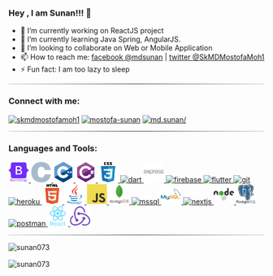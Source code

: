 ### Hey , I am Sunan!!! 👋

- 🔭 I’m currently working on ReactJS project
- 🌱 I’m currently learning Java Spring, AngularJS.
- 👯 I’m looking to collaborate on Web or Mobile Application
- 📫 How to reach me: [facebook @mdsunan](https://www.facebook.com/md.sunan/) | [twitter @SkMDMostofaMoh1](https://twitter.com/SkMDMostofaMoh1)
- ⚡ Fun fact: I am too lazy to sleep


<hr style=" border: 0;
    height: 1px;
    background: #333;
    background-image: linear-gradient(to right, #ccc, #333, #ccc)">
<h3 align="left">Connect with me:</h3>
<p align="left">
<a href="https://twitter.com/skmdmostofamoh1" target="blank"><img align="center" src="https://cdn.jsdelivr.net/npm/simple-icons@3.0.1/icons/twitter.svg" alt="skmdmostofamoh1" height="30" width="40" /></a>
<a href="https://linkedin.com/in/mostofa-sunan" target="blank"><img align="center" src="https://cdn.jsdelivr.net/npm/simple-icons@3.0.1/icons/linkedin.svg" alt="mostofa-sunan" height="30" width="40" /></a>
<a href="https://fb.com/md.sunan/" target="blank"><img align="center" src="https://cdn.jsdelivr.net/npm/simple-icons@3.0.1/icons/facebook.svg" alt="md.sunan/" height="30" width="40" /></a>
</p>
<hr style=" border: 0;
    height: 1px;
    background: #333;
    background-image: linear-gradient(to right, #ccc, #333, #ccc)">

<h3 align="left">Languages and Tools:</h3>
<p align="left"> <a href="https://getbootstrap.com" target="_blank"> <img src="https://raw.githubusercontent.com/devicons/devicon/master/icons/bootstrap/bootstrap-plain-wordmark.svg" alt="bootstrap" width="40" height="40"/> </a> <a href="https://www.cprogramming.com/" target="_blank"> <img src="https://raw.githubusercontent.com/devicons/devicon/master/icons/c/c-original.svg" alt="c" width="40" height="40"/> </a> <a href="https://www.w3schools.com/cpp/" target="_blank"> <img src="https://raw.githubusercontent.com/devicons/devicon/master/icons/cplusplus/cplusplus-original.svg" alt="cplusplus" width="40" height="40"/> </a> <a href="https://www.w3schools.com/cs/" target="_blank"> <img src="https://raw.githubusercontent.com/devicons/devicon/master/icons/csharp/csharp-original.svg" alt="csharp" width="40" height="40"/> </a> <a href="https://www.w3schools.com/css/" target="_blank"> <img src="https://raw.githubusercontent.com/devicons/devicon/master/icons/css3/css3-original-wordmark.svg" alt="css3" width="40" height="40"/> </a> <a href="https://dart.dev" target="_blank"> <img src="https://www.vectorlogo.zone/logos/dartlang/dartlang-icon.svg" alt="dart" width="40" height="40"/> </a> <a href="https://expressjs.com" target="_blank"> <img src="https://raw.githubusercontent.com/devicons/devicon/master/icons/express/express-original-wordmark.svg" alt="express" width="40" height="40"/> </a> <a href="https://firebase.google.com/" target="_blank"> <img src="https://www.vectorlogo.zone/logos/firebase/firebase-icon.svg" alt="firebase" width="40" height="40"/> </a> <a href="https://flutter.dev" target="_blank"> <img src="https://www.vectorlogo.zone/logos/flutterio/flutterio-icon.svg" alt="flutter" width="40" height="40"/> </a> <a href="https://git-scm.com/" target="_blank"> <img src="https://www.vectorlogo.zone/logos/git-scm/git-scm-icon.svg" alt="git" width="40" height="40"/> </a> <a href="https://heroku.com" target="_blank"> <img src="https://www.vectorlogo.zone/logos/heroku/heroku-icon.svg" alt="heroku" width="40" height="40"/> </a> <a href="https://www.w3.org/html/" target="_blank"> <img src="https://raw.githubusercontent.com/devicons/devicon/master/icons/html5/html5-original-wordmark.svg" alt="html5" width="40" height="40"/> </a> <a href="https://www.java.com" target="_blank"> <img src="https://raw.githubusercontent.com/devicons/devicon/master/icons/java/java-original.svg" alt="java" width="40" height="40"/> </a> <a href="https://developer.mozilla.org/en-US/docs/Web/JavaScript" target="_blank"> <img src="https://raw.githubusercontent.com/devicons/devicon/master/icons/javascript/javascript-original.svg" alt="javascript" width="40" height="40"/> </a> <a href="https://www.mongodb.com/" target="_blank"> <img src="https://raw.githubusercontent.com/devicons/devicon/master/icons/mongodb/mongodb-original-wordmark.svg" alt="mongodb" width="40" height="40"/> </a> <a href="https://www.microsoft.com/en-us/sql-server" target="_blank"> <img src="https://cdn.worldvectorlogo.com/logos/microsoft-sql-server.svg" alt="mssql" width="40" height="40"/> </a> <a href="https://www.mysql.com/" target="_blank"> <img src="https://raw.githubusercontent.com/devicons/devicon/master/icons/mysql/mysql-original-wordmark.svg" alt="mysql" width="40" height="40"/> </a> <a href="https://nextjs.org/" target="_blank"> <img src="https://cdn.worldvectorlogo.com/logos/nextjs-3.svg" alt="nextjs" width="40" height="40"/> </a> <a href="https://nodejs.org" target="_blank"> <img src="https://raw.githubusercontent.com/devicons/devicon/master/icons/nodejs/nodejs-original-wordmark.svg" alt="nodejs" width="40" height="40"/> </a> <a href="https://www.postgresql.org" target="_blank"> <img src="https://raw.githubusercontent.com/devicons/devicon/master/icons/postgresql/postgresql-original-wordmark.svg" alt="postgresql" width="40" height="40"/> </a> <a href="https://postman.com" target="_blank"> <img src="https://www.vectorlogo.zone/logos/getpostman/getpostman-icon.svg" alt="postman" width="40" height="40"/> </a> <a href="https://reactjs.org/" target="_blank"> <img src="https://raw.githubusercontent.com/devicons/devicon/master/icons/react/react-original-wordmark.svg" alt="react" width="40" height="40"/> </a> <a href="https://redux.js.org" target="_blank"> <img src="https://raw.githubusercontent.com/devicons/devicon/master/icons/redux/redux-original.svg" alt="redux" width="40" height="40"/> </a> </p>

<hr style=" border: 0;
    height: 1px;
    background: #333;
    background-image: linear-gradient(to right, #ccc, #333, #ccc)">
<p><img align="center" src="https://github-readme-stats.vercel.app/api/top-langs?username=sunan073&show_icons=true&locale=en&layout=compact" alt="sunan073" /></p>

<p><img align="center" src="https://github-readme-streak-stats.herokuapp.com/?user=sunan073&" alt="sunan073" /></p>
